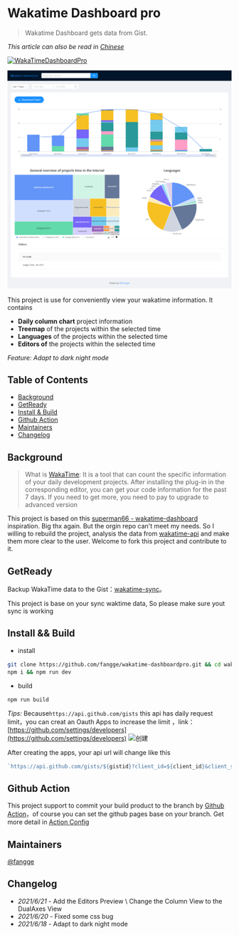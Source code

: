 # Wakatime Dashboard pro

> Wakatime Dashboard gets data from Gist.

_This article can also be read in [Chinese](README-zh.md)_

[![WakaTimeDashboardPro](https://img.shields.io/website-WakatimeDashbordPro-down-green-red/http/shields.io.svg)](https://wakatime.mrfangge.com/)

![banner](/img/banner.jpg)

This project is use for conveniently view your wakatime information. It contains

- **Daily column chart** project information
- **Treemap** of the projects within the selected time
- **Languages** of the projects within the selected time
- **Editors of** the projects within the selected time

*Feature: Adapt to dark night mode*

## Table of Contents

- [Background](#background)
- [GetReady](#getready)
- [Install & Build](#install--build)
- [Github Action](#githubaction)
- [Maintainers](#maintainers)
- [Changelog](#changelog)

## Background

> What is [WakaTime](https://wakatime.com/): It is a tool that can count the specific information of your daily development projects. After installing the plug-in in the corresponding editor, you can get your code information for the past 7 days. If you need to get more, you need to pay to upgrade to advanced version

This project is based on this [superman66 - wakatime-dashboard](https://github.com/superman66/wakatime-dashboard) inspiration. Big thx again. But the orgin repo can't meet my needs. So I willing to rebuild the project, analysis the data from [wakatime-api](https://wakatime.com/developers) and make them more clear to the user. Welcome to fork this project and contribute to it.

## GetReady

Backup WakaTime data to the Gist：[wakatime-sync](https://github.com/superman66/wakatime-sync)。

This project is base on your sync waktime data, So please make sure yout sync is working

## Install && Build

- install
```bash
git clone https://github.com/fangge/wakatime-dashboardpro.git && cd wakatime-dashboardv2
npm i && npm run dev
```
-  build
```bash
npm run build
```

*Tips:* Because``https://api.github.com/gists`` this api has daily request limit，you can creat an Oauth Apps to increase the limit ，link：[https://github.com/settings/developers](https://github.com/settings/developers)
![创建](https://diy-assets.msstatic.com/mrfangge/sce.png)

After creating the apps, your api url will change like this

```javascript
`https://api.github.com/gists/${gistid}?client_id=${client_id}&client_secret={$client_secret}`;
```


## Github Action
This project support to commit your build product to the branch by [Github Action](https://docs.github.com/en/actions)，of course you can set the github pages base on your branch. Get more detail in [Action Config](https://github.com/fangge/wakatime-dashboard-pro/blob/source/.github/workflows/main.yml)


## Maintainers

[@fangge](https://github.com/fangge)

## Changelog

 - *2021/6/21* - Add the Editors Preview \ Change the Column View to the DualAxes View
 - *2021/6/20* - Fixed some css bug
 - *2021/6/18* - Adapt to dark night mode
